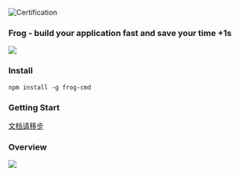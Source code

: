 ![Certification](http://fcc.lanhao.name/fcc-readme-icon/FreeCodeCamp-Chengdu/fcc.chengdu?_v=0.1.0)
### Frog - build your application fast and save your time +1s
![](http://bluestest.oss-cn-shanghai.aliyuncs.com/u=2760800048,436059731&fm=26&gp=0.jpg)

### Install

	npm install -g frog-cmd

### Getting Start

[文档请移步](http://frog.lanhao.name)


###  Overview

![](http://bluestest.oss-cn-shanghai.aliyuncs.com/frog.png)


 